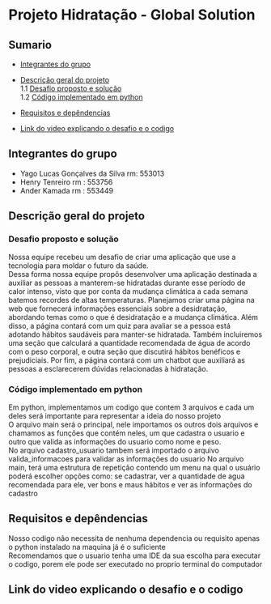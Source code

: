 # Projeto Hidratação - Global Solution

## Sumario
* [Integrantes do grupo](#integrantes-do-grupo)

* [Descrição geral do projeto](#descrição-geral-do-projeto)  
    1.1 [Desafio proposto e solução](#desafio-proposto-e-solução)  
    1.2 [Código implementado em python](#código-implementado-em-python)

* [Requisitos e depêndencias](#requisitos-e-depêndencias)

* [Link do video explicando o desafio e o codigo](#link-do-video-explicando-o-desafio-e-o-codigo)

## Integrantes do grupo

* Yago Lucas Gonçalves da Silva rm: 553013
* Henry Tenreiro rm : 553756
* Ander Kamada rm : 553449

## Descrição geral do projeto

### Desafio proposto e solução
Nossa equipe recebeu um desafio de criar uma aplicação que use a tecnologia para moldar o futuro da saúde.   
Dessa forma nossa equipe propôs desenvolver uma aplicação destinada a auxiliar as pessoas a manterem-se hidratadas durante esse período de calor intenso, visto que por conta da mudança climática a cada semana batemos recordes de altas temperaturas.
Planejamos criar uma página na web que fornecerá informações essenciais sobre a desidratação, abordando temas como o que é desidratação e a mudança climática. Além disso, a página contará com um quiz para avaliar se a pessoa está adotando hábitos saudáveis para manter-se hidratada. Também incluiremos uma seção que calculará a quantidade recomendada de água de acordo com o peso corporal, e outra seção que discutirá hábitos benéficos e prejudiciais. Por fim, a página contará com um chatbot que auxiliará as pessoas a esclarecerem dúvidas relacionadas à hidratação.

### Código implementado em python
Em python, implementamos um codigo que contem 3 arquivos e cada um deles será importante para representar a ideia do nosso projeto  
O arquivo main será o principal, nele importamos os outros dois arquivos e chamamos as funções que contém neles, um que cadastra o usuario e outro que valida as informações do usuario como nome e peso.  
No arquivo cadastro_usuario tambem será importado o arquivo valida_informacoes para validar as informações do usuario
No arquivo main, terá uma estrutura de repetição contendo um menu na qual o usuário poderá escolher opções como:  se cadastrar, ver a quantidade de agua recomendada para ele, ver bons e maus hábitos e ver as informações do cadastro

## Requisitos e depêndencias

Nosso codigo não necessita de nenhuma dependencia ou requisito apenas o python instalado na maquina já é o suficiente  
Recomendamos que o usuario tenha uma IDE da sua escolha para executar o codigo, porem ele pode ser executado no proprio terminal do computador

## Link do video explicando o desafio e o codigo 

